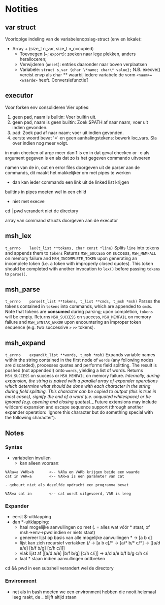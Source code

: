 # Notities
## var struct
Voorlopige indeling van de variabelenopslag-struct (env en lokale):
+ Array + (size\_t n\_var, size\_t n\_occupied)
	+ Toevoegen (`=`; `export`): zoeken naar lege plekken, anders heralloceren;
	+ Verwijderen (`unset`): entries daaronder naar boven verplaatsen
	+ Variabele: `struct s_var {char \*name; char\* value};`
	N.B. execve() vereist envp als char ** waarbij iedere variabele de vorm `<naam>=<waarde>` heeft. Conversiefunctie?

## executor
Voor forken env consolideren
Vier opties:
1. geen pad, naam is builtin: Voer builtin uit.
2. geen pad, naam is geen builtin: Zoek $PATH af naar naam; voer uit indien gevonden.
3. pad: Zoek pad af naar naam; voer uit indien gevonden.
4. eerste woord bevat '=' en geen aanhalingstekens: bewerk loc\_vars. Sla over indien nog meer volgt.

in main checken of argc meer dan 1 is en in dat geval checken or -c als argument gegeven is en als dat zo is het gegeven commando uitvoeren

namen van de in, out en error files doorgeven uit de parser aan de commands, dit maakt het makkelijker om met pipes te werken
- dan kan ieder commando een link uit de linked list krijgen

builtins in pipes moeten wel in een child
 - niet met execve

cd | pwd verandert niet de directory

array van command structs doorgeven aan de executor

## msh\_lex

`t_errno	lex(t_list **tokens, char const *line)`
Splits `line` into tokens and appends them to `tokens`
Returns `MSH_SUCCESS` on success, `MSH_MEMFAIL` on memory failure and `MSH_INCOMPLETE_TOKEN` upon generating an incomplete token (i.e. a token with improperly closed quotes). This token should be completed with another invocation to `lex()` before passing `tokens` to `parse()`.

## msh\_parse

`t_errno	parse(t_list **tokens, t_list **cmds, t_msh *msh)`
Parses the tokens contained in `tokens` into commands, which are appended to `cmds`. Note that tokens are **consumed** during parsing; upon completion, `tokens` will be empty.
Returns `MSH_SUCCESS` on success, `MSH_MEMFAIL` on memory failure and `MSH_SYNTAX_ERROR` upon encountering an improper token sequence (e.g. two successive `>` `>>` tokens).

## msh\_expand

`t_errno	expand(t_list **words, t_msh *msh)`
Expands variable names within the string contained in the first node of `words` (any following nodes are discarded), processes quotes and performs field splitting. The result is pushed (not appended!) onto `words`, yielding a list of words.
Returns `MSH_SUCCESS` on success or `MSH_MEMFAIL` on memory failure.
_Internally, during expansion, the string is paired with a parallel array of expander operations which determine what should be done with each character in the string during field splitting. This character can be copied to output (this is true in most cases), signify the end of a word (i.e. unquoted whitespace) or be ignored (e.g. opening and closing quotes).__
Future extensions may include wildcard expansion and escape sequence support (through another expander operation: 'ignore this character but do something special with the following character').

## Notes

### Syntax
- variabelen invullen
	- kan alleen vooraan:
```
VARa=a VARb=b		<-- VARa en VARb krijgen beide een waarde
cat in VAR=a		<-- VAR=a is een parameter van cat
```
	- gebeurt niet als dezelfde opdracht een programma bevat
```
VAR=a cat in		<-- cat wordt uitgevoerd, VAR is leeg
```

### Expander
- eerst $-uitklapping
- dan *-uitklapping:
	- haal mogelijke aanvullingen op met  (. = alles wat vóór * staat, of msh->env->pwd indien er niets staat)
	- genereer lijst op basis van alle mogelijke aanvullingen * -> [a b c]
	- lijst kan zich recursief vertakken (*/* -> [a b c]/* -> [a/* b/* c/*] -> [[a/d a/e] [b/f b/g] [c/h c/i]]
	- vlak lijst af [[a/d a/e] [b/f b/g] [c/h c/i]] -> a/d a/e b/f b/g c/h c/i
	- laat * staan indien aanvullingen ontbreken

cd && pwd in een subshell verandert wel de directory

### Environment
- net als in bash moeten we een environment hebben die nooit helemaal leeg raakt, de _ blijft altijd staan